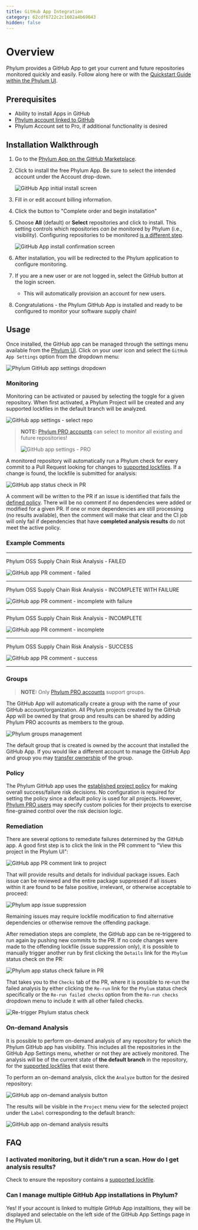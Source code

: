 ```yaml
---
title: GitHub App Integration
category: 62cdf6722c2c1602a4b69643
hidden: false
---
```


# Overview

Phylum provides a GitHub App to get your current and future repositories monitored quickly and easily. Follow along here or with the [Quickstart Guide within the Phylum UI](https://app.phylum.io/quickstart/github).

## Prerequisites

* Ability to install Apps in GitHub
* [Phylum account linked to GitHub](https://docs.phylum.io/docs/federate_account)
* Phylum Account set to Pro, if additional functionality is desired

## Installation Walkthrough

1. Go to the [Phylum App on the GitHub Marketplace](https://github.com/marketplace/phylum-io).
2. Click to install the free Phylum App. Be sure to select the intended account under the Account drop-down.

   ![GitHub App initial install screen](https://raw.githubusercontent.com/phylum-dev/documentation/main/assets/gh_app_install_1.png)

3. Fill in or edit account billing information.
4. Click the button to "Complete order and begin installation"
5. Choose **All** (default) or **Select** repositories and click to install. This setting controls which repositories _can be_ monitored by Phylum (i.e., visibility). Configuring repositories to be monitored [is a different step](#monitoring).

   ![GitHub App install confirmation screen](https://raw.githubusercontent.com/phylum-dev/documentation/main/assets/gh_app_install_2.png)

6. After installation, you will be redirected to the Phylum application to configure monitoring.
7. If you are a new user or are not logged in, select the GitHub button at the login screen.
   * This will automatically provision an account for new users.
8. Congratulations - the Phylum GitHub App is installed and ready to be configured to monitor your software supply chain!

## Usage

Once installed, the GitHub app can be managed through the settings menu available from the [Phylum UI](https://app.phylum.io). Click on your user icon and select the `GitHub App Settings` option from the dropdown menu:

![Phylum GitHub app settings dropdown](https://raw.githubusercontent.com/phylum-dev/documentation/main/assets/gh_app_settings_menu.png)

### Monitoring

Monitoring can be activated or paused by selecting the toggle for a given repository. When first activated, a Phylum Project will be created and any supported lockfiles in the default branch will be analyzed.

![GitHub app settings - select repo](https://raw.githubusercontent.com/phylum-dev/documentation/main/assets/gh_app_settings_select_repo.png)

> **NOTE:** [Phylum PRO accounts](https://www.phylum.io/pricing) can select to monitor all existing and future repositories!
>
> ![GitHub app settings - PRO](https://raw.githubusercontent.com/phylum-dev/documentation/main/assets/gh_app_settings_pro.png)

A monitored repository will automatically run a Phylum check for every commit to a Pull Request looking for changes to [supported lockfiles](https://docs.phylum.io/docs/analyzing-dependencies). If a change is found, the lockfile is submitted for analysis:

![GitHub app status check in PR](https://raw.githubusercontent.com/phylum-dev/documentation/main/assets/gh_app_status_check_running.png)

A comment will be written to the PR if an issue is identified that fails the [defined policy](https://docs.phylum.io/docs/policy). There will be no comment if no dependencies were added or modified for a given PR. If one or more dependencies are still processing (no results available), then the comment will make that clear and the CI job will only fail if dependencies that have **completed analysis results** do not meet the active policy.

### Example Comments

---

Phylum OSS Supply Chain Risk Analysis - FAILED

![GitHub app PR comment - failed](https://raw.githubusercontent.com/phylum-dev/documentation/main/assets/gh_app_pr_comment_failed.png)

---

Phylum OSS Supply Chain Risk Analysis - INCOMPLETE WITH FAILURE

![GitHub app PR comment - incomplete with failure](https://raw.githubusercontent.com/phylum-dev/documentation/main/assets/gh_app_pr_comment_incomplete_failure.png)

---

Phylum OSS Supply Chain Risk Analysis - INCOMPLETE

![GitHub app PR comment - incomplete](https://raw.githubusercontent.com/phylum-dev/documentation/main/assets/gh_app_pr_comment_incomplete.png)

---

Phylum OSS Supply Chain Risk Analysis - SUCCESS

![GitHub app PR comment - success](https://raw.githubusercontent.com/phylum-dev/documentation/main/assets/gh_app_pr_comment_success.png)

---

### Groups

> **NOTE:** Only [Phylum PRO accounts](https://www.phylum.io/pricing) support groups.

The GitHub App will automatically create a group with the name of your GitHub account/organization. All Phylum projects created by the GitHub App will be owned by that group and results can be shared by adding Phylum PRO accounts as members to the group.

![Phylum groups management](https://raw.githubusercontent.com/phylum-dev/documentation/main/assets/phylum_groups_management.png)

The default group that is created is owned by the account that installed the GitHub App. If you would like a different account to manage the GitHub App and group you may [transfer ownership](https://docs.phylum.io/docs/transfer_group_ownership) of the group.

### Policy

The Phylum GitHub app uses the [established project policy](https://docs.phylum.io/docs/policy) for making overall success/failure risk decisions. No configuration is required for setting the policy since a default policy is used for all projects. However, [Phylum PRO users](https://www.phylum.io/pricing) may specify custom policies for their projects to exercise fine-grained control over the risk decision logic.

### Remediation

There are several options to remediate failures determined by the GitHub app. A good first step is to click the link in the PR comment to "View this project in the Phylum UI":

![GitHub app PR comment link to project](https://raw.githubusercontent.com/phylum-dev/documentation/main/assets/gh_app_view_project_link.png)

That will provide results and details for individual package issues. Each issue can be reviewed and the entire package suppressed if all issues within it are found to be false positive, irrelevant, or otherwise acceptable to proceed:

![Phylum app issue suppression](https://raw.githubusercontent.com/phylum-dev/documentation/main/assets/issue_suppression.png)

Remaining issues may require lockfile modification to find alternative dependencies or otherwise remove the offending package.

After remediation steps are complete, the GitHub app can be re-triggered to run again by pushing new commits to the PR. If no code changes were made to the offending lockfile (issue suppression only), it is possible to manually trigger another run by first clicking the `Details` link for the `Phylum` status check on the PR:

![Phylum app status check failure in PR](https://raw.githubusercontent.com/phylum-dev/documentation/main/assets/gh_app_status_check_details_link.png)

That takes you to the `Checks` tab of the PR, where it is possible to re-run the failed analysis by either clicking the `Re-run` link for the `Phylum` status check specifically or the `Re-run failed checks` option from the `Re-run checks` dropdown menu to include it with all other failed checks.

![Re-trigger Phylum status check](https://raw.githubusercontent.com/phylum-dev/documentation/main/assets/gh_app_re-run_options.png)

### On-demand Analysis

It is possible to perform on-demand analysis of any repository for which the Phylum GitHub app has visibility. This includes all the repositories in the GitHub App Settings menu, whether or not they are actively monitored. The analysis will be of the current state of **the default branch** in the repository, for the [supported lockfiles](https://docs.phylum.io/docs/analyzing-dependencies) that exist there.

To perform an on-demand analysis, click the `Analyze` button for the desired repository:

![GitHub app on-demand analysis button](https://raw.githubusercontent.com/phylum-dev/documentation/main/assets/gh_app_settings_analyze_button.png)

The results will be visible in the `Project` menu view for the selected project under the `Label` corresponding to the default branch:

![GitHub app on-demand analysis results](https://raw.githubusercontent.com/phylum-dev/documentation/main/assets/gh_app_on-demand_analysis.png)

## FAQ

### I activated monitoring, but it didn't run a scan. How do I get analysis results?

Check to ensure the repository contains a [supported lockfile](https://docs.phylum.io/docs/analyzing-dependencies).

### Can I manage multiple GitHub App installations in Phylum?

Yes! If your account is linked to multiple GitHub App installtions, they will be displayed and selectable on the left side of the GitHub App Settings page in the Phylum UI.
